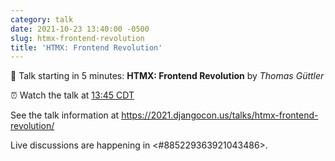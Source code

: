 ```yaml
---
category: talk
date: 2021-10-23 13:40:00 -0500
slug: htmx-frontend-revolution
title: 'HTMX: Frontend Revolution'
---
```


:tada: Talk starting in 5 minutes: **HTMX: Frontend Revolution** by *Thomas Güttler*

:alarm_clock: Watch the talk at [13:45 CDT](https://time.is/compare/0145PM_23_October_2021_in_Chicago)

See the talk information at https://2021.djangocon.us/talks/htmx-frontend-revolution/

Live discussions are happening in <#885229363921043486>.